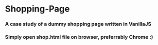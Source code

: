 # Shopping-Page
### A case study of a dummy shopping page written in VanillaJS
### Simply open shop.html file on browser, preferrably Chrome :)
